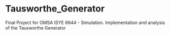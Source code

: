 # Tausworthe_Generator
Final Project for OMSA ISYE 6644 - Simulation. Implementation and analysis of the Tausworthe Generator
